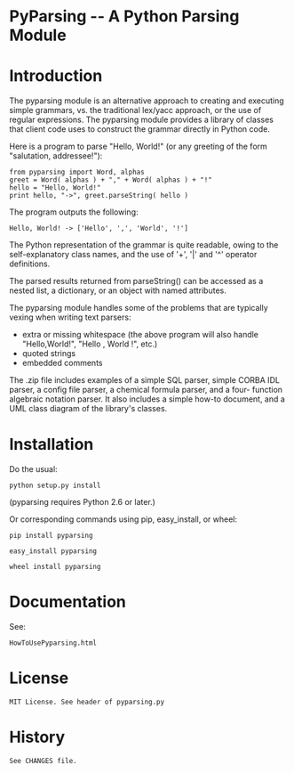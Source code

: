 PyParsing -- A Python Parsing Module
====================================

Introduction
============

The pyparsing module is an alternative approach to creating and executing 
simple grammars, vs. the traditional lex/yacc approach, or the use of 
regular expressions.  The pyparsing module provides a library of classes 
that client code uses to construct the grammar directly in Python code.

Here is a program to parse "Hello, World!" (or any greeting of the form 
"salutation, addressee!"):

    from pyparsing import Word, alphas
    greet = Word( alphas ) + "," + Word( alphas ) + "!"
    hello = "Hello, World!"
    print hello, "->", greet.parseString( hello )

The program outputs the following:

    Hello, World! -> ['Hello', ',', 'World', '!']

The Python representation of the grammar is quite readable, owing to the 
self-explanatory class names, and the use of '+', '|' and '^' operator 
definitions.

The parsed results returned from parseString() can be accessed as a 
nested list, a dictionary, or an object with named attributes.

The pyparsing module handles some of the problems that are typically 
vexing when writing text parsers:
- extra or missing whitespace (the above program will also handle 
  "Hello,World!", "Hello  ,  World  !", etc.)
- quoted strings
- embedded comments

The .zip file includes examples of a simple SQL parser, simple CORBA IDL 
parser, a config file parser, a chemical formula parser, and a four-
function algebraic notation parser.  It also includes a simple how-to 
document, and a UML class diagram of the library's classes.



Installation
============

Do the usual:

    python setup.py install
    
(pyparsing requires Python 2.6 or later.)

Or corresponding commands using pip, easy_install, or wheel:

    pip install pyparsing
    
    easy_install pyparsing
    
    wheel install pyparsing


Documentation
=============

See:

    HowToUsePyparsing.html


License
=======

    MIT License. See header of pyparsing.py

History
=======

    See CHANGES file.
